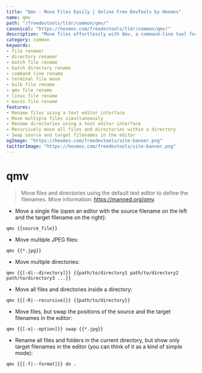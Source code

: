 ```yaml
---
title: "Qmv - Move Files Easily | Online Free DevTools by Hexmos"
name: qmv
path: "/freedevtools/tldr/common/qmv/"
canonical: "https://hexmos.com/freedevtools/tldr/common/qmv/"
description: "Move files effortlessly with Qmv, a command-line tool for renaming files using your default text editor. Free online tool, no registration required."
category: common
keywords:
- file renamer
- directory renamer
- batch file rename
- batch directory rename
- command line rename
- terminal file move
- bulk file rename
- qmv file rename
- linux file rename
- macos file rename
features:
- Rename files using a text editor interface
- Move multiple files simultaneously
- Rename directories using a text editor interface
- Recursively move all files and directories within a directory
- Swap source and target filenames in the editor
ogImage: "https://hexmos.com/freedevtools/site-banner.png"
twitterImage: "https://hexmos.com/freedevtools/site-banner.png"
---
```


# qmv

> Move files and directories using the default text editor to define the filenames.
> More information: <https://manned.org/qmv>.

- Move a single file (open an editor with the source filename on the left and the target filename on the right):

`qmv {{source_file}}`

- Move multiple JPEG files:

`qmv {{*.jpg}}`

- Move multiple directories:

`qmv {{[-d|--directory]}} {{path/to/directory1 path/to/directory2 path/to/directory3 ...}}`

- Move all files and directories inside a directory:

`qmv {{[-R|--recursive]}} {{path/to/directory}}`

- Move files, but swap the positions of the source and the target filenames in the editor:

`qmv {{[-o|--option]}} swap {{*.jpg}}`

- Rename all files and folders in the current directory, but show only target filenames in the editor (you can think of it as a kind of simple mode):

`qmv {{[-f|--format]}} do .`
